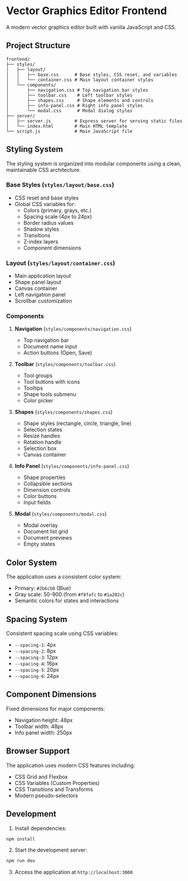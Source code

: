 # Vector Graphics Editor Frontend

A modern vector graphics editor built with vanilla JavaScript and CSS.

## Project Structure

```
frontend/
├── styles/
│   ├── layout/
│   │   ├── base.css      # Base styles, CSS reset, and variables
│   │   └── container.css # Main layout container styles
│   └── components/
│       ├── navigation.css # Top navigation bar styles
│       ├── toolbar.css    # Left toolbar styles
│       ├── shapes.css     # Shape elements and controls
│       ├── info-panel.css # Right info panel styles
│       └── modal.css      # Modal dialog styles
├── server/
│   ├── server.js         # Express server for serving static files
│   └── index.html        # Main HTML template
└── script.js             # Main JavaScript file
```

## Styling System

The styling system is organized into modular components using a clean, maintainable CSS architecture.

### Base Styles (`styles/layout/base.css`)

- CSS reset and base styles
- Global CSS variables for:
  - Colors (primary, grays, etc.)
  - Spacing scale (4px to 24px)
  - Border radius values
  - Shadow styles
  - Transitions
  - Z-index layers
  - Component dimensions

### Layout (`styles/layout/container.css`)

- Main application layout
- Shape panel layout
- Canvas container
- Left navigation panel
- Scrollbar customization

### Components

1. **Navigation** (`styles/components/navigation.css`)
   - Top navigation bar
   - Document name input
   - Action buttons (Open, Save)

2. **Toolbar** (`styles/components/toolbar.css`)
   - Tool groups
   - Tool buttons with icons
   - Tooltips
   - Shape tools submenu
   - Color picker

3. **Shapes** (`styles/components/shapes.css`)
   - Shape styles (rectangle, circle, triangle, line)
   - Selection states
   - Resize handles
   - Rotation handle
   - Selection box
   - Canvas container

4. **Info Panel** (`styles/components/info-panel.css`)
   - Shape properties
   - Collapsible sections
   - Dimension controls
   - Color buttons
   - Input fields

5. **Modal** (`styles/components/modal.css`)
   - Modal overlay
   - Document list grid
   - Document previews
   - Empty states

## Color System

The application uses a consistent color system:

- Primary: `#2b6cb0` (Blue)
- Gray scale: 50-900 (from `#f8fafc` to `#1a202c`)
- Semantic colors for states and interactions

## Spacing System

Consistent spacing scale using CSS variables:
- `--spacing-1`: 4px
- `--spacing-2`: 8px
- `--spacing-3`: 12px
- `--spacing-4`: 16px
- `--spacing-5`: 20px
- `--spacing-6`: 24px

## Component Dimensions

Fixed dimensions for major components:
- Navigation height: 48px
- Toolbar width: 48px
- Info panel width: 250px

## Browser Support

The application uses modern CSS features including:
- CSS Grid and Flexbox
- CSS Variables (Custom Properties)
- CSS Transitions and Transforms
- Modern pseudo-selectors

## Development

1. Install dependencies:
```bash
npm install
```

2. Start the development server:
```bash
npm run dev
```

3. Access the application at `http://localhost:3000` 